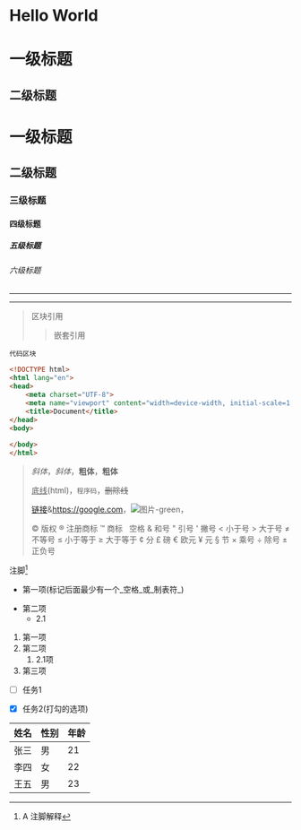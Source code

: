 
# Hello World

一级标题
=========   
二级标题
--------- 

# 一级标题
## 二级标题
### 三级标题
#### 四级标题
##### 五级标题
###### 六级标题

***

---

> 区块引用  
>
> > 嵌套引用

```
代码区块
```
```html
<!DOCTYPE html>
<html lang="en">
<head>
    <meta charset="UTF-8">
    <meta name="viewport" content="width=device-width, initial-scale=1.0">
    <title>Document</title>
</head>
<body>
    
</body>
</html>
```

> *斜体*，_斜体_，**粗体**，__粗体__
>
> <u>底线</u>(html)，`程序码`，~~删除线~~
>
> [链接](https://github.com/ "Markdown")&<https://google.com>，![图片-green](https://img.shields.io/badge/-图片-brightgreen)，<!--注解-->
>
> &copy;   版权
> &reg;    注册商标
> &trade;  商标
> &nbsp;   空格
> &amp;    和号
> &quot;   引号
> &apos;   撇号
> &lt;     小于号
> &gt;     大于号
> &ne;     不等号
> &le;     小于等于
> &ge;     大于等于
> &cent;   分
> &pound;  磅
> &euro;   欧元
> &yen;    元
> &sect;   节
> &times;  乘号
> &divide; 除号
> &plusmn; 正负号

注脚[^1]

- 第一项(标记后面最少有一个_空格_或_制表符_) 
+ 第二项 
  * 2.1

1. 第一项
2. 第二项
   1. 2.1项
3. 第三项

- [ ] 任务1

- [x] 任务2(打勾的选项)

|姓名|性别|年龄|
|--|--|--|
|张三|男|21|
|李四|女|22|
|王五|男|23|

[^1]:A 注脚解释
